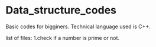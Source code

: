 # Data_structure_codes

Basic codes for bigginers.
Technical language used is C++.

list of files:
1.check if a number is prime or not.
